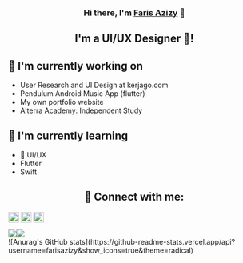 <h3 align="center">
Hi there, I'm <a href="https://github.com/farisazizy/" target="_blank" rel="noreferrer">Faris Azizy</a> 👋
</h3>

<h2 align="center">
I'm a UI/UX Designer 🎨!
</h2> 

## 🔭 I'm currently working on

- User Research and UI Design at kerjago.com
- Pendulum Android Music App (flutter)
- My own portfolio website
- Alterra Academy: Independent Study

## 🌱 I'm currently learning

- 📱 UI/UX
- Flutter
- Swift


<h2 align="center">
🤝 Connect with me:
</h2> 

<a href="https://www.linkedin.com/in/farisazizy/"><img align="center" src="https://raw.githubusercontent.com/yushi1007/yushi1007/main/images/linkedin.svg" alt="Yu Shi | LinkedIn" width="21px"/></a>
<a href="https://instagram.com/farisazizy"><img align="center" src="https://raw.githubusercontent.com/yushi1007/yushi1007/main/images/instagram.svg" alt="Yu Shi | Instagram" width="21px"/></a>
<a href="https://farisazizy.medium.com/"><img align="center" src="https://raw.githubusercontent.com/yushi1007/yushi1007/main/images/medium.svg" alt="Yu Shi | Medium" width="21px"/></a>
</br>

<div style="display: flex; flex-direction: row;">
 <img class="img" src="https://github-readme-stats.vercel.app/api?username=farisazizy&show_icons=true&theme=radical" />
 <img class="img" src="https://github-readme-stats.vercel.app/api/top-langs/?username=farisazizy&theme=radical&layout=compact" />
</div>
![Anurag's GitHub stats](https://github-readme-stats.vercel.app/api?username=farisazizy&show_icons=true&theme=radical)


<!--
**farisazizy/farisazizy** is a ✨ _special_ ✨ repository because its `README.md` (this file) appears on your GitHub profile.

Here are some ideas to get you started:

- 🔭 I’m currently working on ...
- 🌱 I’m currently learning ...
- 👯 I’m looking to collaborate on ...
- 🤔 I’m looking for help with ...
- 💬 Ask me about ...
- 📫 How to reach me: ...
- 😄 Pronouns: ...
- ⚡ Fun fact: ...
-->
